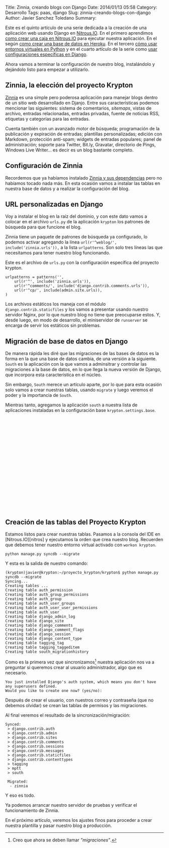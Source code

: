 Title: Zinnia, creando blogs con Django
Date: 2014/01/13 05:58
Category: Desarrollo 
Tags: paas, django 
Slug: zinnia-creando-blogs-con-django
Author: Javier Sanchez Toledano
Summary: 

Este es el quinto artículo de una serie dedicada a la creación de una aplicación web usando Django en [Nitrous.IO][nitro]. En el primero aprendimos [como crear una caja en Nitrous.IO](http://conxb.com/ns-nitro01) para ejecutar nuestra aplicación. En el según [como crear una base de datos en Heroku](http://conxb.com/ns-nitro02). En el tercero [cómo usar entornos virtuales en Python](http://conxb.com/ns-nitro03) y en el cuarto artículo de la serie como [usar configuraciones específicas en Django](http://conxb.com/ns-nitro04).

Ahora vamos a terminar la configuración de nuestro blog, instalándolo y dejándolo listo para empezar a utilizarlo. 

## Zinnia, la elección del proyecto Krypton

[Zinnia][zinnia] es una simple pero poderosa aplicación para manejar blogs dentro de un sitio web desarrollado en Djanjo. Entre sus características podemos mencionar las siguientes: sistema de comentarios, *sitemaps*, vistas de archivo, entradas relacionadas, entradas privadas, fuente de noticias RSS, etiquetas y categorías para las entradas.

Cuenta también con un avanzado motor de búsqueda; programación de la publicación y expiración de entradas; plantillas personalizadas; edición con Markdown, protección anti-spam; widgets de entradas populares; panel de administración; soporte para Twitter, Bit.ly, Gravatar, directorio de Pings, Windows Live Writer... es decir es un blog bastante completo.

## Configuración de Zinnia

Recordemos que ya habíamos instalado [Zinnia y sus dependencias](https://namespace.mx/django/configurar-un-blog-con-zinna-y-django-en-nitrousio/#zinnia-la-eleccion-del-blog) pero no habíamos tocado nada más. En esta ocasión vamos a instalar las tablas en nuestra base de datos y a realizar la configuración del blog.


## URL personalizadas en Django

Voy a instalar el blog en la raíz del dominio, y con este dato vamos a colocar en el archivo `urls.py` de la aplicación `krypton` los patrones de búsqueda para que funcione el blog.

Zinnia tiene un paquete de patrones de búsqueda ya configurado, lo podemos activar agregando la línea `url(r'^weblog/', include('zinnia.urls')),` a la lista `urlpatterns`. Son solo tres líneas las que necesitamos para tener nuestro blog funcionando.

Este es el archivo de `urls.py` con la configuración específica del proyecto krypton.

    urlpatterns = patterns('', 
        url(r'^', include('zinnia.urls')),
        url(r'^comments/', include('django.contrib.comments.urls')),
        url(r'^cp/', include(admin.site.urls)),
    )

Los archivos estáticos los maneja con el módulo `django.contrib.staticfiles` y los vamos a presentar usando nuestro servidor Nginx, por lo que nuestro blog no tiene que preocuparse estos. Y, desde luego, en modo de desarrollo, el miniservidor de `runserver` se encarga de servir los estáticos sin problemas.

## Migración de base de datos en Django

De manera rápida les diré que las migraciones de las bases de datos es la forma en la que una base de datos cambia, de una versión a la siguiente. `South` es la aplicación con la que vamos a adminsitrar y controlar las migraciones a la base de datos, en lo que llega la nueva versión de Django, que incorpora esta característica en el núcleo.

Sin embargo, `South` merece un artículo aparte, por lo que para esta ocasión solo vamos a crear nuestras tablas, usando `migrate` y luego veremos el poder y la importancia de `South`.

Mientras tanto, agregamos la aplicación `south` a nuestra lista de aplicaciones instaladas en la configuración base `krypton.settings.base`.

<div style="max-width:360px; margin: 25px auto;">
<!-- cyberia.336x289.01.top -->
<ins class="adsbygoogle"
style="display:inline-block;width:336px;height:280px"
data-ad-client="ca-pub-9466828947698623"
data-ad-slot="8590866557"></ins>
<script>
(adsbygoogle = window.adsbygoogle || []).push({});
</script>
</div>
<div style="clear:both;"></div> 

## Creación de las tablas del Proyecto Krypton

Estamos listos para crear nuestras tablas. Pasamos a la consola del IDE en [Nitrous.IO][nitros] y ejecutamos la orden que crea nuestro blog. Recuerden que debemos tener nuestro entorno virtual activado con `workon krypton`.

    python manage.py syncdb --migrate

Y esta es la salida de nuestro comando:

    (krypton)javier@krypton:~/proyecto_krypton/krypton$ python manage.py syncdb --migrate
    Syncing... 
    Creating tables ... 
    Creating table auth_permission
    Creating table auth_group_permissions
    Creating table auth_group 
    Creating table auth_user_groups 
    Creating table auth_user_user_permissions
    Creating table auth_user 
    Creating table django_admin_log
    Creating table django_site 
    Creating table django_comments
    Creating table django_comment_flags
    Creating table django_session
    Creating table django_content_type 
    Creating table tagging_tag
    Creating table tagging_taggeditem 
    Creating table south_migrationhistory  

Como es la primera vez que sincronizamos[^2] nuestra aplicación nos va a preguntar si queremos crear al usuario administrador, algo que es necesario.

    You just installed Django's auth system, which means you don't have any superusers defined.                                                                    
    Would you like to create one now? (yes/no):   

Después de crear el usuario, con nuestros correo y contraseña (que no debemos olvidar) se crean las tablas de permisos y las migraciones.

Al final veremos el resultado de la sincronización/migración:

    Synced:                                                                  
     > django.contrib.auth
     > django.contrib.admin
     > django.contrib.sites
     > django.contrib.comments
     > django.contrib.sessions
     > django.contrib.messages 
     > django.contrib.staticfiles
     > django.contrib.contenttypes
     > tagging 
     > mptt 
     > south

     Migrated:
      - zinnia

Y eso es todo.

Ya podemos arrancar nuestro servidor de pruebas y verificar el funcionamiento de Zinnia.

En el próximo artículo, veremos los ajustes finos para proceder a crear nuestra plantilla y pasar nuestro blog a producción.


[zinnia]: http://django-blog-zinnia.com/
[nitro]: http://conxb.com/ns-nitro

[^1]: No estoy seguro que todavía exista, pero lo dejamos para hacer pruebas.

[^2]: Creo que ahora se deben llamar *”migraciones”*.
